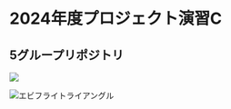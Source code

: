 # 2024年度プロジェクト演習C
## 5グループリポジトリ
[![](https://img.shields.io/badge/any_text-you_like-blue)](https://google.com)

![エビフライトライアングル](http://i.imgur.com/Jjwsc.jpg "サンプル")